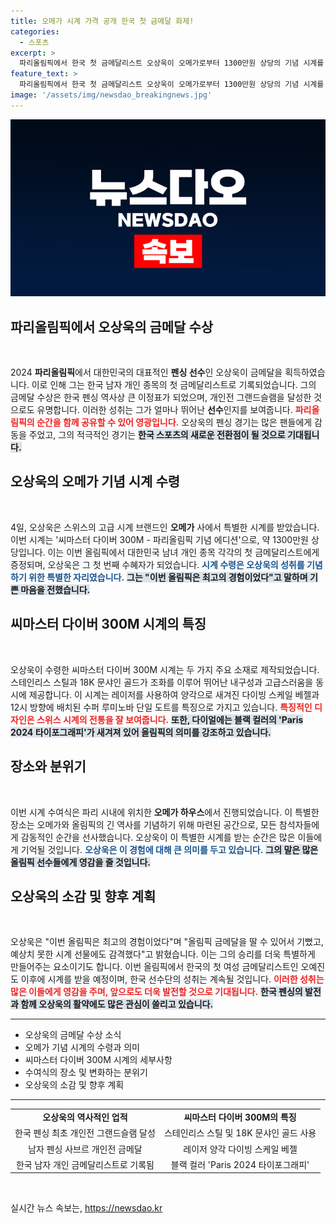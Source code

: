 ```yaml
---
title: 오메가 시계 가격 공개 한국 첫 금메달 화제!
categories:
  - 스포츠
excerpt: >
  파리올림픽에서 한국 첫 금메달리스트 오상욱이 오메가로부터 1300만원 상당의 기념 시계를 받았다. 펜싱 사브르 개인전 금메달로 역사적인 순간을 만든 그는, 예상치 못한 선물에 기쁨이 두 배라고 전했다.
feature_text: >
  파리올림픽에서 한국 첫 금메달리스트 오상욱이 오메가로부터 1300만원 상당의 기념 시계를 받았다. 펜싱 사브르 개인전 금메달로 역사적인 순간을 만든 그는, 예상치 못한 선물에 기쁨이 두 배라고 전했다.
image: '/assets/img/newsdao_breakingnews.jpg'
---
```


<p><img src="/assets/img/newsdao_breakingnews.jpg" alt="firstkoreanews 속보" /></p>

<h2 data-ke-size="size26">파리올림픽에서 오상욱의 금메달 수상</h2>

<p data-ke-size="size16">&nbsp;</p>

<p data-ke-size="size16">2024 <b>파리올림픽</b>에서 대한민국의 대표적인 <b>펜싱 선수</b>인 오상욱이 금메달을 획득하였습니다. 이로 인해 그는 한국 남자 개인 종목의 첫 금메달리스트로 기록되었습니다. 그의 금메달 수상은 한국 펜싱 역사상 큰 이정표가 되었으며, 개인전 그랜드슬램을 달성한 것으로도 유명합니다. 이러한 성취는 그가 얼마나 뛰어난 <b>선수</b>인지를 보여줍니다. <b><span style="color: #ee2323;">파리올림픽의 순간을 함께 공유할 수 있어 영광입니다.</span></b> 오상욱의 펜싱 경기는 많은 팬들에게 감동을 주었고, 그의 적극적인 경기는 <b><span style="background-color: #21538527;">한국 스포츠의 새로운 전환점이 될 것으로 기대됩니다.</span></b></p>

<h2 data-ke-size="size26">오상욱의 오메가 기념 시계 수령</h2>

<p data-ke-size="size16">&nbsp;</p>

<p data-ke-size="size16">4일, 오상욱은 스위스의 고급 시계 브랜드인 <b>오메가</b> 사에서 특별한 시계를 받았습니다. 이번 시계는 '씨마스터 다이버 300M - 파리올림픽 기념 에디션'으로, 약 1300만원 상당입니다. 이는 이번 올림픽에서 대한민국 남녀 개인 종목 각각의 첫 금메달리스트에게 증정되며, 오상욱은 그 첫 번째 수혜자가 되었습니다. <b><span style="color: #1a5490;">시계 수령은 오상욱의 성취를 기념하기 위한 특별한 자리였습니다.</span></b> <b><span style="background-color: #21538527;">그는 "이번 올림픽은 최고의 경험이었다"고 말하며 기쁜 마음을 전했습니다.</span></b></p>

<h2 data-ke-size="size26">씨마스터 다이버 300M 시계의 특징</h2>

<p data-ke-size="size16">&nbsp;</p>

<p data-ke-size="size16">오상욱이 수령한 씨마스터 다이버 300M 시계는 두 가지 주요 소재로 제작되었습니다. 스테인리스 스틸과 18K 문샤인 골드가 조화를 이루어 뛰어난 내구성과 고급스러움을 동시에 제공합니다. 이 시계는 레이저를 사용하여 양각으로 새겨진 다이빙 스케일 베젤과 12시 방향에 배치된 수퍼 루미노바 단일 도트를 특징으로 가지고 있습니다. <b><span style="color: #ee2323;">특징적인 디자인은 스위스 시계의 전통을 잘 보여줍니다.</span></b> <b><span style="background-color: #21538527;">또한, 다이얼에는 블랙 컬러의 'Paris 2024 타이포그래피'가 새겨져 있어 올림픽의 의미를 강조하고 있습니다.</span></b></p>

<h2 data-ke-size="size26">장소와 분위기</h2>

<p data-ke-size="size16">&nbsp;</p>

<p data-ke-size="size16">이번 시계 수여식은 파리 시내에 위치한 <b>오메가 하우스</b>에서 진행되었습니다. 이 특별한 장소는 오메가와 올림픽의 긴 역사를 기념하기 위해 마련된 공간으로, 모든 참석자들에게 감동적인 순간을 선사했습니다. 오상욱이 이 특별한 시계를 받는 순간은 많은 이들에게 기억될 것입니다. <b><span style="color: #1a5490;">오상욱은 이 경험에 대해 큰 의미를 두고 있습니다.</span></b> <b><span style="background-color: #21538527;">그의 말은 많은 올림픽 선수들에게 영감을 줄 것입니다.</span></b></p>

<h2 data-ke-size="size26">오상욱의 소감 및 향후 계획</h2>

<p data-ke-size="size16">&nbsp;</p>

<p data-ke-size="size16">오상욱은 "이번 올림픽은 최고의 경험이었다"며 "올림픽 금메달을 딸 수 있어서 기뻤고, 예상치 못한 시계 선물에도 감격했다"고 밝혔습니다. 이는 그의 승리를 더욱 특별하게 만들어주는 요소이기도 합니다. 이번 올림픽에서 한국의 첫 여성 금메달리스트인 오예진도 이후에 시계를 받을 예정이며, 한국 선수단의 성취는 계속될 것입니다. <b><span style="color: #ee2323;">이러한 성취는 많은 이들에게 영감을 주며, 앞으로도 더욱 발전할 것으로 기대됩니다.</span></b> <b><span style="background-color: #21538527;">한국 펜싱의 발전과 함께 오상욱의 활약에도 많은 관심이 쏠리고 있습니다.</span></b></p>

<hr />

<ul>
    <li>오상욱의 금메달 수상 소식</li>
    <li>오메가 기념 시계의 수령과 의미</li>
    <li>씨마스터 다이버 300M 시계의 세부사항</li>
    <li>수여식의 장소 및 변화하는 분위기</li>
    <li>오상욱의 소감 및 향후 계획</li>
</ul>

<hr />

<table style="width: 100%; border-collapse: collapse;">
   <tr>
      <td style="text-align: center; height: 17px;"><b>오상욱의 역사적인 업적</b></td>
      <td style="text-align: center; height: 17px;"><b>씨마스터 다이버 300M의 특징</b></td>
   </tr>
   <tr>
      <td style="text-align: center; height: 17px;">한국 펜싱 최초 개인전 그랜드슬램 달성</td>
      <td style="text-align: center; height: 17px;">스테인리스 스틸 및 18K 문샤인 골드 사용</td>
   </tr>
   <tr>
      <td style="text-align: center; height: 17px;">남자 펜싱 사브르 개인전 금메달</td>
      <td style="text-align: center; height: 17px;">레이저 양각 다이빙 스케일 베젤</td>
   </tr>
   <tr>
      <td style="text-align: center; height: 17px;">한국 남자 개인 금메달리스트로 기록됨</td>
      <td style="text-align: center; height: 17px;">블랙 컬러 'Paris 2024 타이포그래피'</td>
   </tr>
</table>  

<p data-ke-size="size16">&nbsp;</p>
실시간 뉴스 속보는, <a href="https://newsdao.kr" rel="dofollow">https://newsdao.kr</a>


